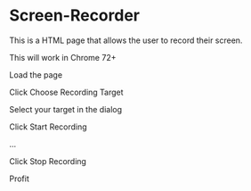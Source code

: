 # Screen-Recorder
This is a HTML page that allows the user to record their screen.

This will work in Chrome 72+


Load the page

Click Choose Recording Target

Select your target in the dialog

Click Start Recording

...

Click Stop Recording

Profit
